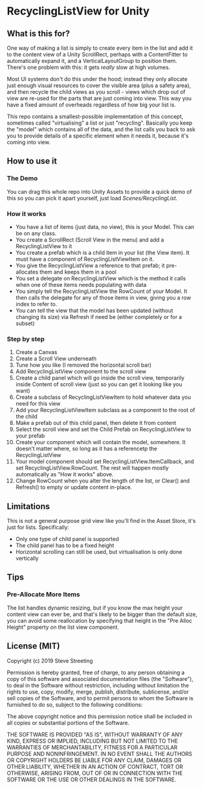 
# RecyclingListView for Unity

## What is this for?

One way of making a list is simply to create every item in the list and add it to
the content view of a Unity ScrollRect, perhaps with a ContentFitter to automatically
expand it, and a VerticalLayoutGroup to position them. There's one problem with
this: it gets *really* slow at high volumes.

Most UI systems don't do this under the hood; instead they only allocate just enough
visual resources to cover the visible area (plus a safety area), and then
recycle the child views as you scroll - views which drop out of view are re-used
for the parts that are just coming into view. This way you have a fixed amount
of overheads regardless of how big your list is. 

This repo contains a smallest-possible implementation of this concept, sometimes
called "virtualising" a list or just "recycling". Basically you keep the
"model" which contains all of the data, and the list calls you back to ask you
to provide details of a specific element when it needs it, because it's coming
into view.

## How to use it


### The Demo

You can drag this whole repo into Unity Assets to provide a 
quick demo of this so you can pick it apart yourself, just load *Scenes/RecyclingList*.

### How it works

* You have a list of items (just data, no view), this is your Model. This can be on any class.
* You create a ScrollRect (Scroll View in the menu) and add a RecyclingListView to it
* You create a prefab which is a child item in your list (the View item). It must have a component of RecyclingListViewItem on it.
* You give the RecyclingListView a reference to that prefab; it pre-allocates them and keeps them in a pool
* You set a delegate on RecyclingListView which is the method it calls when one of these
items needs populating with data
* You simply tell the RecyclingListView the RowCount of your Model. It then calls the delegate for any of those items in view, giving you a row index to refer to.
* You can tell the view that the model has been updated (without changing its size) via Refresh if need be (either completely or for a subset)


### Step by step

1. Create a Canvas
2. Create a Scroll View underneath
3. Tune how you like (I removed the horizontal scroll bar)
4. Add RecyclingListView component to the scroll view
5. Create a child panel which will go inside the scroll view, temporarily inside Content of scroll view (just so you can get it looking like you want)
6. Create a subclass of RecyclingListViewItem to hold whatever data you need for this view
6. Add your RecyclingListViewItem subclass as a component to the root of the child
7. Make a prefab out of this child panel, then delete it from content
8. Select the scroll view and set the Child Prefab on RecyclingListView to your prefab
9. Create your component which will contain the model, somewhere. It doesn't matter where, so long as it has a referencetp the RecyclingListView
10. Your model component should set RecyclingListView.ItemCallback, and set RecyclingListView.RowCount. The rest will happen mostly automatically as "How it works" above.
11. Change RowCount when you alter the length of the list, or Clear() and Refresh() to
    empty or update content in-place.


## Limitations

This is not a general purpose grid view like you'll find in the Asset Store, it's just
for lists. Specifically:

* Only one type of child panel is supported
* The child panel has to be a fixed height
* Horizontal scrolling can still be used, but virtualisation is only done vertically

## Tips

### Pre-Allocate More Items

The list handles dynamic resizing, but if you know the max height your content 
view can ever be, and that's likely to be bigger than the default size, you can
avoid some reallocation by specifying that height in the "Pre Alloc Height"
property on the list view component.

## License (MIT)

Copyright (c) 2019 Steve Streeting

Permission is hereby granted, free of charge, to any person obtaining a copy
of this software and associated documentation files (the "Software"), to deal
in the Software without restriction, including without limitation the rights
to use, copy, modify, merge, publish, distribute, sublicense, and/or sell
copies of the Software, and to permit persons to whom the Software is
furnished to do so, subject to the following conditions:

The above copyright notice and this permission notice shall be included in all
copies or substantial portions of the Software.

THE SOFTWARE IS PROVIDED "AS IS", WITHOUT WARRANTY OF ANY KIND, EXPRESS OR
IMPLIED, INCLUDING BUT NOT LIMITED TO THE WARRANTIES OF MERCHANTABILITY,
FITNESS FOR A PARTICULAR PURPOSE AND NONINFRINGEMENT. IN NO EVENT SHALL THE
AUTHORS OR COPYRIGHT HOLDERS BE LIABLE FOR ANY CLAIM, DAMAGES OR OTHER
LIABILITY, WHETHER IN AN ACTION OF CONTRACT, TORT OR OTHERWISE, ARISING FROM,
OUT OF OR IN CONNECTION WITH THE SOFTWARE OR THE USE OR OTHER DEALINGS IN THE
SOFTWARE.